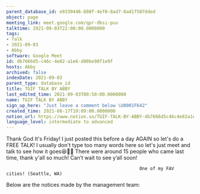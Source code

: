 ```yaml
---
parent_database_id: e9339446-880f-4ef0-8ad7-8ad1f507dded
object: page
meeting_link: meet.google.com/qpr-dbsi-puu
talktime: 2021-09-03T22:00:00.0000000
tags:
- Talk
- 2021-09-03
- Abby
software: Google Meet
id: db7666d5-c46c-4e82-a1e6-d00be98f1e9f
hosts: Abby
archived: false
indexDate: 2021-09-03
parent_type: database_id
title: TGIF TALK BY ABBY
last_edited_time: 2021-09-03T00:50:00.0000000
name: TGIF TALK BY ABBY
sign_up_here: "Just leave a comment below \U0001F642"
created_time: 2021-08-17T19:09:00.0000000
notion_url: https://www.notion.so/TGIF-TALK-BY-ABBY-db7666d5c46c4e82a1e6d00be98f1e9f
language_level: intermediate to advanced
---
```


Thank God It's Friday! I just posted this before a day AGAIN so let's do a FREE TALK!
I usually don't type too many words here so let's just meet and talk to see how it goes😆👍🏻
There were around 15 people who came last time, thank y'all so much!
Can’t wait to see y’all soon!




                                                      One of my FAV cities! (Seattle, WA)







Below are the notices made by the management team: 


